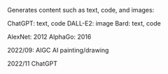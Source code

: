 Generates content such as text, code, and images:

ChatGPT: text, code
DALL-E2: image
Bard: text, code

AlexNet: 2012
AlphaGo: 2016

2022/09: AIGC AI painting/drawing

2022/11 ChatGPT